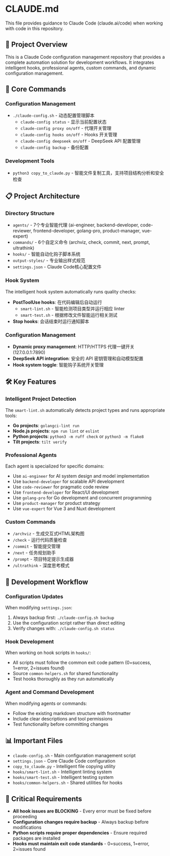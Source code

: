 # CLAUDE.md

This file provides guidance to Claude Code (claude.ai/code) when working with code in this repository.

## 📁 Project Overview

This is a Claude Code configuration management repository that provides a complete automation solution for development workflows. It integrates intelligent hooks, professional agents, custom commands, and dynamic configuration management.

## 🚀 Core Commands

### Configuration Management
- `./claude-config.sh` - 动态配置管理脚本
  - `claude-config status` - 显示当前配置状态 
  - `claude-config proxy on/off` - 代理开关管理
  - `claude-config hooks on/off` - Hooks 开关管理
  - `claude-config deepseek on/off` - DeepSeek API 配置管理
  - `claude-config backup` - 备份配置

### Development Tools
- `python3 copy_to_claude.py` - 智能文件复制工具，支持项目结构分析和安全检查

## 📋 Project Architecture

### Directory Structure
- `agents/` - 7个专业智能代理 (ai-engineer, backend-developer, code-reviewer, frontend-developer, golang-pro, product-manager, vue-expert)
- `commands/` - 6个自定义命令 (archviz, check, commit, next, prompt, ultrathink)  
- `hooks/` - 智能自动化钩子脚本系统
- `output-styles/` - 专业输出样式规范
- `settings.json` - Claude Code核心配置文件

### Hook System
The intelligent hook system automatically runs quality checks:
- **PostToolUse hooks**: 在代码编辑后自动运行
  - `smart-lint.sh` - 智能检测项目类型并运行相应 linter
  - `smart-test.sh` - 根据修改文件智能运行相关测试
- **Stop hooks**: 会话结束时运行通知脚本

### Configuration Management
- **Dynamic proxy management**: HTTP/HTTPS 代理一键开关 (127.0.0.1:7890)
- **DeepSeek API integration**: 安全的 API 密钥管理和自动模型配置
- **Hook system toggle**: 智能钩子系统开关管理

## 🛠️ Key Features

### Intelligent Project Detection
The `smart-lint.sh` automatically detects project types and runs appropriate tools:
- **Go projects**: `golangci-lint run`
- **Node.js projects**: `npm run lint` or `eslint`
- **Python projects**: `python3 -m ruff check` or `python3 -m flake8`
- **Tilt projects**: `tilt verify`

### Professional Agents
Each agent is specialized for specific domains:
- Use `ai-engineer` for AI system design and model implementation
- Use `backend-developer` for scalable API development
- Use `code-reviewer` for pragmatic code review
- Use `frontend-developer` for React/UI development
- Use `golang-pro` for Go development and concurrent programming
- Use `product-manager` for product strategy
- Use `vue-expert` for Vue 3 and Nuxt development

### Custom Commands
- `/archviz` - 生成交互式HTML架构图
- `/check` - 运行代码质量检查
- `/commit` - 智能提交管理
- `/next` - 任务规划助手
- `/prompt` - 项目特定提示生成器
- `/ultrathink` - 深度思考模式

## 🔧 Development Workflow

### Configuration Updates
When modifying `settings.json`:
1. Always backup first: `./claude-config.sh backup`
2. Use the configuration script rather than direct editing
3. Verify changes with: `./claude-config.sh status`

### Hook Development
When working on hook scripts in `hooks/`:
- All scripts must follow the common exit code pattern (0=success, 1=error, 2=issues found)
- Source `common-helpers.sh` for shared functionality
- Test hooks thoroughly as they run automatically

### Agent and Command Development
When modifying agents or commands:
- Follow the existing markdown structure with frontmatter
- Include clear descriptions and tool permissions
- Test functionality before committing changes

## 📊 Important Files

- `claude-config.sh` - Main configuration management script
- `settings.json` - Core Claude Code configuration
- `copy_to_claude.py` - Intelligent file copying utility
- `hooks/smart-lint.sh` - Intelligent linting system
- `hooks/smart-test.sh` - Intelligent testing system
- `hooks/common-helpers.sh` - Shared utilities for hooks

## 🚨 Critical Requirements

- **All hook issues are BLOCKING** - Every error must be fixed before proceeding
- **Configuration changes require backup** - Always backup before modifications
- **Python scripts require proper dependencies** - Ensure required packages are installed
- **Hooks must maintain exit code standards** - 0=success, 1=error, 2=issues found